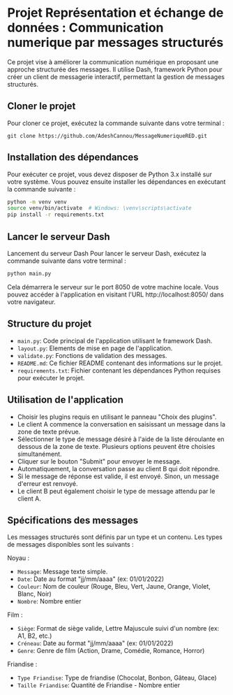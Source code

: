 # Projet Représentation et échange de données : Communication numerique par messages structurés

Ce projet vise à améliorer la communication numérique en proposant une approche structurée des messages. Il utilise Dash, framework Python pour créer un client de messagerie interactif, permettant la gestion de messages structurés.

## Cloner le projet

Pour cloner ce projet, exécutez la commande suivante dans votre terminal :
```
git clone https://github.com/AdeshCannou/MessageNumeriqueRED.git
```

## Installation des dépendances

Pour exécuter ce projet, vous devez disposer de Python 3.x installé sur votre système. Vous pouvez ensuite installer les dépendances en exécutant la commande suivante :

```bash
python -m venv venv
source venv/bin/activate  # Windows: \venv\scripts\activate
pip install -r requirements.txt
```

## Lancer le serveur Dash

Lancement du serveur Dash
Pour lancer le serveur Dash, exécutez la commande suivante dans votre terminal :

```bash
python main.py
```

Cela démarrera le serveur sur le port 8050 de votre machine locale. Vous pouvez accéder à l'application en visitant l'URL http://localhost:8050/ dans votre navigateur.

## Structure du projet

- `main.py`: Code principal de l'application utilisant le framework Dash.
- `layout.py`: Elements de mise en page de l'application.
- `validate.py`: Fonctions de validation des messages.
- `README.md`: Ce fichier README contenant des informations sur le projet.
- `requirements.txt`: Fichier contenant les dépendances Python requises pour exécuter le projet.

## Utilisation de l'application

- Choisir les plugins requis en utilisant le panneau "Choix des plugins".
- Le client A commence la conversation en saisissant un message dans la zone de texte prévue.
- Sélectionner le type de message désiré à l'aide de la liste déroulante en dessous de la zone de texte. Plusieurs options peuvent être choisies simultanément.
- Cliquer sur le bouton "Submit" pour envoyer le message.
- Automatiquement, la conversation passe au client B qui doit répondre.
- Si le message de réponse est valide, il est envoyé. Sinon, un message d'erreur est renvoyé.
- Le client B peut également choisir le type de message attendu par le client A.

## Spécifications des messages

Les messages structurés sont définis par un type et un contenu. Les types de messages disponibles sont les suivants :

Noyau :
- `Message`: Message texte simple.
- `Date`: Date au format "jj/mm/aaaa" (ex: 01/01/2022)
- `Couleur`: Nom de couleur (Rouge, Bleu, Vert, Jaune, Orange, Violet, Blanc, Noir)
- `Nombre`: Nombre entier

Film :
- `Siège`: Format de siège valide, Lettre Majuscule suivi d'un nombre (ex: A1, B2, etc.)
- `Créneau`: Date au format "jj/mm/aaaa" (ex: 01/01/2022) 
- `Genre`: Genre de film (Action, Drame, Comédie, Romance, Horror)

Friandise :
- `Type Friandise`: Type de friandise (Chocolat, Bonbon, Gâteau, Glace)
- `Taille Friandise`: Quantité de Friandise - Nombre entier